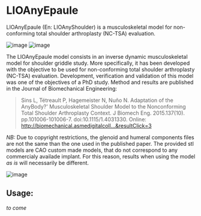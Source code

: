 # LIOAnyEpaule
LIOAnyEpaule (En: LIOAnyShoulder) is a musculoskeletal model for non-conforming
total shoulder arthroplasty (NC-TSA) evaluation.

![image](https://cloud.githubusercontent.com/assets/1038978/24394720/5dbd95e2-139d-11e7-8e85-04565585ed0e.png) ![image](https://cloud.githubusercontent.com/assets/1038978/24394859/e98f9b88-139d-11e7-9a6e-418625002f5e.png)


The LIOAnyEpaule model consists in an inverse dynamic musculoskeletal model for
shoulder griddle study. More specifically, it has been developed with the
objective to be used for non-conforming total shoulder arthroplasty (NC-TSA)
evaluation. Development, verification and validation of this model was one of
the objectives of a PhD study. Method and results are published in the Journal
of Biomechanical Engineering:

> Sins L, Tétreault P, Hagemeister N, Nuño N. Adaptation of the AnyBody?'
> Musculoskeletal Shoulder Model to the Nonconforming Total Shoulder Arthroplasty
> Context. J Biomech Eng. 2015.137(10). pp.101006-101006-7. doi:10.1115/1.4031330.
> Online: http://biomechanical.asmedigitalcoll...&resultClick=3


*NB:* Due to copyright restrictions, the glenoid and humeral components files are
not the same than the one used in the published paper. The provided stl models
are CAO custom made models, that do not correspond to any commercialy availade
implant. For this reason, results when using the model _as is_ will necessarily
be different.

![image](https://cloud.githubusercontent.com/assets/1038978/24394980/49913b86-139e-11e7-8261-0c5e5d5f8982.png)


## Usage:
_to come_
